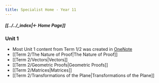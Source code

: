 ```yaml
---
title: Specialist Home - Year 11
---
```


##### [[../../_index|← Home Page]]

### Unit 1
- Most Unit 1 content from Term 1/2 was created in [OneNote](https://educationwaeduau-my.sharepoint.com/personal/ajay_bisnath_student_education_wa_edu_au/_layouts/OneNote.aspx?id=%2Fpersonal%2Fajay_bisnath_student_education_wa_edu_au%2FDocuments%2F2023%20Notes&wd=target%28Bajay%20Bapproved%20Notes%2FChemistry%20%F0%9F%A7%AA.one%7C44C03AFB-DBA4-40D6-9A57-FB2EBA28539B%2F%29)
- [[Term 2/The Nature of Proof|The Nature of Proof]]
- [[Term 2/Vectors|Vectors]]
- [[Term 2/Geometric Proofs|Geometric Proofs]]
- [[Term 2/Matrices|Matrices]]
- [[Term 2/Transformations of the Plane|Transformations of the Plane]]